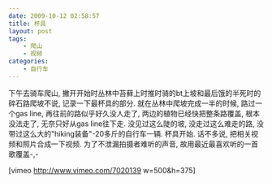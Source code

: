 ```yaml
---
date: 2009-10-12 02:58:57
title: 杯具
layout: post
tags:
    - 爬山
    - 视频
categories:
    - 自行车
---
```

下午去骑车爬山, 撇开开始时丛林中苔藓上时推时骑的bt上坡和最后饿的半死时的碎石路爬坡不说, 记录一下最杯具的部分.
就在丛林中爬坡完成一半的时候, 路过一个gas line, 再往前的路似乎好久没人走了, 两边的植物已经快把整条路覆盖, 根本没法走了, 无奈只好从gas line往下走.
没见过这么陡的坡, 没走过这么难走的路, 没带过这么大的"hiking装备"-20多斤的自行车一辆. 杯具开始.
话不多说, 把相关视频和照片合成一下视频. 为了不泄漏拍摄者难听的声音, 故用最近最喜欢听的一首歌覆盖-,-

[vimeo http://www.vimeo.com/7020139 w=500&h=375] 
